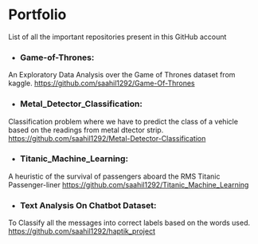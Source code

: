 # Portfolio
List of all the important repositories present in this GitHub account

* ### Game-of-Thrones: 
An Exploratory Data Analysis over the Game of Thrones dataset from kaggle.
https://github.com/saahil1292/Game-Of-Thrones

* ### Metal_Detector_Classification:
Classification problem where we have to predict the class of a vehicle based on the readings from metal dtector strip.
https://github.com/saahil1292/Metal-Detector-Classification

* ### Titanic_Machine_Learning:
A heuristic of the survival of passengers aboard the RMS Titanic Passenger-liner
https://github.com/saahil1292/Titanic_Machine_Learning

* ### Text Analysis On Chatbot Dataset:
To Classify all the messages into correct labels based on the words used.
https://github.com/saahil1292/haptik_project
